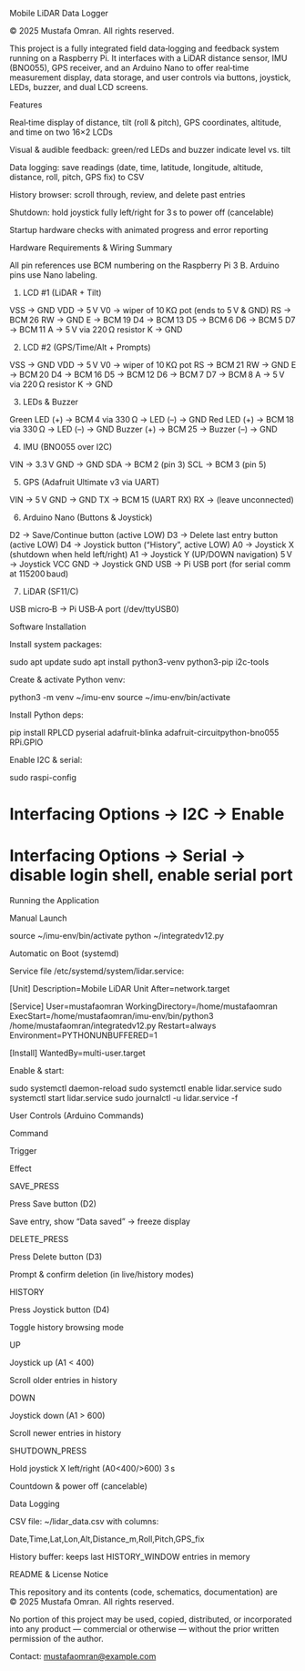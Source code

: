 Mobile LiDAR Data Logger

© 2025 Mustafa Omran. All rights reserved.

This project is a fully integrated field data‑logging and feedback system running on a Raspberry Pi. It interfaces with a LiDAR distance sensor, IMU (BNO055), GPS receiver, and an Arduino Nano to offer real‑time measurement display, data storage, and user controls via buttons, joystick, LEDs, buzzer, and dual LCD screens.

Features

Real‑time display of distance, tilt (roll & pitch), GPS coordinates, altitude, and time on two 16×2 LCDs

Visual & audible feedback: green/red LEDs and buzzer indicate level vs. tilt

Data logging: save readings (date, time, latitude, longitude, altitude, distance, roll, pitch, GPS fix) to CSV

History browser: scroll through, review, and delete past entries

Shutdown: hold joystick fully left/right for 3 s to power off (cancelable)

Startup hardware checks with animated progress and error reporting

Hardware Requirements & Wiring Summary

All pin references use BCM numbering on the Raspberry Pi 3 B. Arduino pins use Nano labeling.

1. LCD #1 (LiDAR + Tilt)

VSS → GND
VDD → 5 V
V0  → wiper of 10 KΩ pot (ends to 5 V & GND)
RS  → BCM 26
RW  → GND
E   → BCM 19
D4  → BCM 13
D5  → BCM 6
D6  → BCM 5
D7  → BCM 11
A   → 5 V via 220 Ω resistor
K   → GND

2. LCD #2 (GPS/Time/Alt + Prompts)

VSS → GND
VDD → 5 V
V0  → wiper of 10 KΩ pot
RS  → BCM 21
RW  → GND
E   → BCM 20
D4  → BCM 16
D5  → BCM 12
D6  → BCM 7
D7  → BCM 8
A   → 5 V via 220 Ω resistor
K   → GND

3. LEDs & Buzzer

Green LED (+) → BCM 4 via 330 Ω → LED (–) → GND
Red   LED (+) → BCM 18 via 330 Ω → LED (–) → GND
Buzzer (+)    → BCM 25 → Buzzer (–) → GND

4. IMU (BNO055 over I2C)

VIN → 3.3 V
GND → GND
SDA → BCM 2 (pin 3)
SCL → BCM 3 (pin 5)

5. GPS (Adafruit Ultimate v3 via UART)

VIN → 5 V
GND → GND
TX  → BCM 15 (UART RX)
RX  → (leave unconnected)

6. Arduino Nano (Buttons & Joystick)

D2  → Save/Continue button (active LOW)
D3  → Delete last entry button (active LOW)
D4  → Joystick button (“History”, active LOW)
A0  → Joystick X (shutdown when held left/right)
A1  → Joystick Y (UP/DOWN navigation)
5 V → Joystick VCC
GND → Joystick GND
USB → Pi USB port (for serial comm at 115200 baud)

7. LiDAR (SF11/C)

USB micro‑B → Pi USB‑A port (/dev/ttyUSB0)

Software Installation

Install system packages:

sudo apt update
sudo apt install python3-venv python3-pip i2c-tools

Create & activate Python venv:

python3 -m venv ~/imu-env
source ~/imu-env/bin/activate

Install Python deps:

pip install RPLCD pyserial adafruit-blinka adafruit-circuitpython-bno055 RPi.GPIO

Enable I2C & serial:

sudo raspi-config
# Interfacing Options → I2C → Enable
# Interfacing Options → Serial → disable login shell, enable serial port

Running the Application

Manual Launch

source ~/imu-env/bin/activate
python ~/integratedv12.py

Automatic on Boot (systemd)

Service file /etc/systemd/system/lidar.service:

[Unit]
Description=Mobile LiDAR Unit
After=network.target

[Service]
User=mustafaomran
WorkingDirectory=/home/mustafaomran
ExecStart=/home/mustafaomran/imu-env/bin/python3 /home/mustafaomran/integratedv12.py
Restart=always
Environment=PYTHONUNBUFFERED=1

[Install]
WantedBy=multi-user.target

Enable & start:

sudo systemctl daemon-reload
sudo systemctl enable lidar.service
sudo systemctl start lidar.service
sudo journalctl -u lidar.service -f

User Controls (Arduino Commands)

Command

Trigger

Effect

SAVE_PRESS

Press Save button (D2)

Save entry, show “Data saved” → freeze display

DELETE_PRESS

Press Delete button (D3)

Prompt & confirm deletion (in live/history modes)

HISTORY

Press Joystick button (D4)

Toggle history browsing mode

UP

Joystick up (A1 < 400)

Scroll older entries in history

DOWN

Joystick down (A1 > 600)

Scroll newer entries in history

SHUTDOWN_PRESS

Hold joystick X left/right (A0<400/>600) 3 s

Countdown & power off (cancelable)

Data Logging

CSV file: ~/lidar_data.csv with columns:

Date,Time,Lat,Lon,Alt,Distance_m,Roll,Pitch,GPS_fix

History buffer: keeps last HISTORY_WINDOW entries in memory

README & License Notice

This repository and its contents (code, schematics, documentation) are © 2025 Mustafa Omran. All rights reserved.

No portion of this project may be used, copied, distributed, or incorporated into any product — commercial or otherwise — without the prior written permission of the author.

Contact: mustafaomran@example.com
